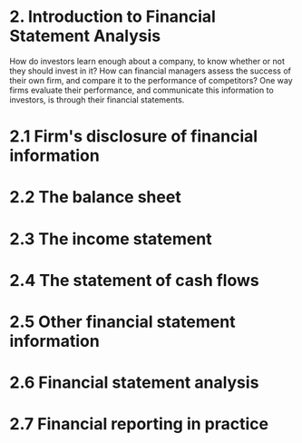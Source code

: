 # 2. Introduction to Financial Statement Analysis
How do investors learn enough about a company, to know whether or not they should invest in it? How can financial managers assess the success of their own firm, and compare it to the performance of competitors? One way firms evaluate their performance, and communicate this information to investors, is through their financial statements.

# 2.1 Firm's disclosure of financial information

# 2.2 The balance sheet

# 2.3 The income statement

# 2.4 The statement of cash flows

# 2.5 Other financial statement information

# 2.6 Financial statement analysis

# 2.7 Financial reporting in practice



